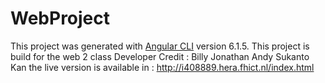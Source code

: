 # WebProject
This project was generated with [Angular CLI](https://github.com/angular/angular-cli) version 6.1.5.
This project is build for the web 2 class
Developer Credit :
    Billy Jonathan
    Andy Sukanto Kan
the live version is available in : http://i408889.hera.fhict.nl/index.html
